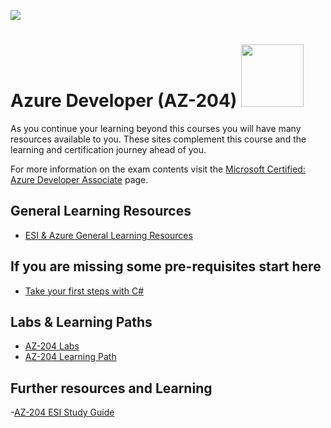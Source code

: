 [![](https://github.com/georgiakalyva/learningresources/raw/main/assets/ESIms.jpg)](https://github.com/georgiakalyva/learningresources/raw/main/assets/ESIms.jpg)

# Azure Developer (AZ-204) <img src="https://github.com/georgiakalyva/learningresources/raw/main/assets/az-204.png" width="100">

As you continue your learning beyond this courses you will have many resources available to you. These sites complement this course and the learning and certification journey ahead of you.

For more information on the exam contents visit the [Microsoft Certified: Azure Developer Associate](https://docs.microsoft.com/en-us/learn/certifications/azure-developer/ "Microsoft Certified: Azure Developer Associate") page.

## General Learning Resources

- [ESI & Azure General Learning Resources](https://georgiakalyva.github.io/Learning-Resources/ "ESI & Azure General Learning Resources")

## If you are missing some pre-requisites start here

- [Take your first steps with C#](https://docs.microsoft.com/en-us/learn/paths/csharp-first-steps/)

## Labs & Learning Paths

- [AZ-204 Labs](https://microsoftlearning.github.io/AZ-204-DevelopingSolutionsforMicrosoftAzure/)
- [AZ-204 Learning Path](https://docs.microsoft.com/en-us/users/msftofficialcurriculum-4292/collections/8wn5cg7jxdg0jj)

## Further resources and Learning

-[AZ-204 ESI Study Guide](https://aka.ms/ESIStudyGuide_AZ-204?wt.mc_id=esi_bom_content_wwl)
